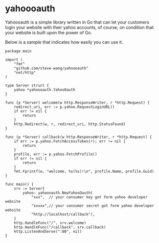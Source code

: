 yahoooauth
==========

Yahoooauth is a simple library written in Go that can let your customers login your website with their yahoo accounts, of course,  on condition that your website is built upon the power of Go.

Below is a sample that indicates how easily you can use it.

	package main
	
	import (
		"fmt"
		"github.com/steve-wang/yahoooauth"
		"net/http"
	)
	
	type Server struct {
		yahoo *yahoooauth.YahooOauth
	}
	
	func (p *Server) welcome(w http.ResponseWriter, r *http.Request) {
		redirect_uri, err := p.yahoo.RequestLoginURL()
		if err != nil {
			return
		}
		http.Redirect(w, r, redirect_uri, http.StatusFound)
	}
	
	func (p *Server) callback(w http.ResponseWriter, r *http.Request) {
		if err := p.yahoo.FetchAccessToken(r); err != nil {
			return
		}
		profile, err := p.yahoo.FetchProfile()
		if err != nil {
			return
		}
		fmt.Fprintf(w, "welcome, %s(%s)!\n", profile.Name, profile.Guid)
	}
	
	func main() {
		srv := Server{
			yahoo: yahoooauth.NewYahooOauth(
				"xxx",	// your consumer key got form yahoo developer website
				"xxxxx",// your consumer secret got form yahoo developer website
				"http://localhost/callback"),
		}
		http.HandleFunc("/", srv.welcome)
		http.HandleFunc("/callback", srv.callback)
		http.ListenAndServe(":80", nil)
	}

